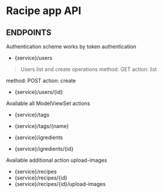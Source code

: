 # Racipe app API

## ENDPOINTS
   
   Authentication scheme works by token authentication
   
   - {service}/users
   > Users list and create operations
   > method: GET
   > action: list
   
   
   method: POST
   action: create
    
   - {service}/users/{id}
   
   Available all ModelViewSet actions
   - {service}/tags
   - {service}/tags/{name}
   
   - {service}/igredients
   - {service}/igredients/{id}
   
   Available additional action upload-images
   - {service}/recipes
   - {service}/recipes/{id}
   - {service}/recipes/{id}/upload-images
   
    
    
    

